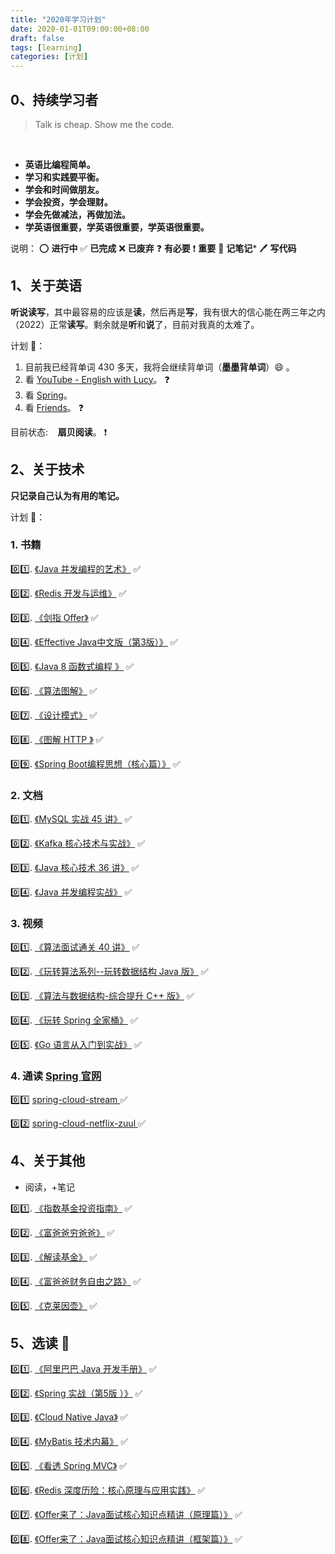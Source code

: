 ```yaml
---
title: "2020年学习计划"
date: 2020-01-01T09:00:00+08:00
draft: false
tags: [learning]
categories: [计划]
---
```


## 0、持续学习者

> Talk is cheap. Show me the code.

<br/>

* **英语比编程简单。**
* **学习和实践要平衡。**
* **学会和时间做朋友。**
* **学会投资，学会理财。**
* **学会先做减法，再做加法。**
* **学英语很重要，学英语很重要，学英语很重要。**

说明：
:o: **进行中**
:white_check_mark: **已完成**
:x: **已废弃** 
:question: **有必要**
:exclamation: **重要**
:memo: **记笔记*** :pen: **写代码**

## 1、关于英语

**听说读写**，其中最容易的应该是**读**，然后再是**写**，我有很大的信心能在两三年之内（2022）正常**读写**。剩余就是**听**和**说**了，目前对我真的太难了。

计划 :tada:：
1. 目前我已经背单词 430 多天，我将会继续背单词（**墨墨背单词**）:smile: 。
2. 看 [YouTube - English with Lucy](https://www.youtube.com/)。 :question:
3. 看 [Spring](https://docs.spring.io)。
4. 看 [Friends](https://www.youtube.com/playlist?list=ELwQA2MMl54Cc)。 :question:

目前状态: &nbsp;&nbsp; **扇贝阅读**。 :exclamation:


## 2、关于技术

**只记录自己认为有用的笔记。**

计划 :tada:：
### 1. 书籍

   :zero::one:. [《Java 并发编程的艺术》](https://book.douban.com/subject/26591326/)  :white_check_mark:

   :zero::two:. [《Redis 开发与运维》](https://book.douban.com/subject/26971561/)  :white_check_mark:

   :zero::three:. [《剑指 Offer》](https://book.douban.com/subject/25910559/)  :white_check_mark:

   :zero::four:. [《Effective Java中文版（第3版）》](https://book.douban.com/subject/30412517/) :white_check_mark:

   :zero::five:. [《Java 8 函数式编程 》](https://book.douban.com/subject/26346017/) :white_check_mark:

   :zero::six:. [《算法图解》](https://book.douban.com/subject/26979890/) :white_check_mark:

   :zero::seven:. [《设计模式》](https://book.douban.com/subject/1052241/) :white_check_mark:

   :zero::eight:. [《图解 HTTP 》](https://book.douban.com/subject/25863515/) :white_check_mark:

   :zero::nine:. [《Spring Boot编程思想（核心篇）》](https://book.douban.com/subject/33390560/) :white_check_mark:

### 2. 文档

   :zero::one:. [《MySQL 实战 45 讲》](https://time.geekbang.org/column/intro/139)  :white_check_mark:

   :zero::two:. [《Kafka 核心技术与实战》](https://time.geekbang.org/column/intro/100029201)  :white_check_mark:

   :zero::three:. [《Java 核心技术 36 讲》](https://time.geekbang.org/column/intro/100006701)  :white_check_mark:

   :zero::four:. [《Java 并发编程实战》](https://time.geekbang.org/column/intro/100023901)  :white_check_mark:

### 3. 视频

   :zero::one:. [《算法面试通关 40 讲》](https://time.geekbang.org/course/intro/130)  :white_check_mark:
   
   :zero::two:. [《玩转算法系列--玩转数据结构 Java 版》](https://coding.imooc.com/class/207.html)  :white_check_mark:

   :zero::three:. [《算法与数据结构-综合提升 C++ 版》](https://coding.imooc.com/class/71.html)  :white_check_mark:

   :zero::four:. [《玩转 Spring 全家桶》](https://time.geekbang.org/course/intro/100023501)  :white_check_mark:

   :zero::five:. [《Go 语言从入门到实战》](https://time.geekbang.org/course/intro/100024001)  :white_check_mark:

### 4. 通读 [Spring 官网](https://spring.io/)

   :zero::one: [ spring-cloud-stream ](https://cloud.spring.io/spring-cloud-static/spring-cloud-stream/2.1.3.RELEASE/single/spring-cloud-stream.html)  :white_check_mark:

   :zero::two: [ spring-cloud-netflix-zuul ](https://cloud.spring.io/spring-cloud-static/spring-cloud-netflix/2.2.2.RELEASE/reference/html/#router-and-filter-zuul)  :white_check_mark:

## 4、关于其他

- 阅读，+笔记

:zero::one:. [《指数基金投资指南》](https://book.douban.com/subject/27204860/)  :white_check_mark:

:zero::two:. [《富爸爸穷爸爸》](https://book.douban.com/subject/3291111/)  :white_check_mark:

:zero::three:. [《解读基金》](https://book.douban.com/subject/2051332/)  :white_check_mark:

:zero::four:. [《富爸爸财务自由之路》](https://book.douban.com/subject/1004118/)  :white_check_mark:

:zero::five:. [《克莱因壶》](https://book.douban.com/subject/33658616/)  :white_check_mark:

## 5、选读  :tada:

:zero::one:. [《阿里巴巴 Java 开发手册》](https://book.douban.com/subject/27605355/)  :white_check_mark:

:zero::two:. [《Spring 实战（第5版 ）》](https://book.douban.com/subject/34949443/)  :white_check_mark:

:zero::three:. [《Cloud Native Java》](https://book.douban.com/subject/26435857/)  :white_check_mark:

:zero::four:. [《MyBatis 技术内幕》](https://book.douban.com/subject/27087564/) :white_check_mark:

:zero::five:. [《看透 Spring MVC》](https://book.douban.com/subject/26696099/) :white_check_mark:

:zero::six:. [《Redis 深度历险：核心原理与应用实践》](https://book.douban.com/subject/30386804/) :white_check_mark:

:zero::seven:. [《Offer来了：Java面试核心知识点精讲（原理篇）》](https://book.douban.com/subject/34872163/) :white_check_mark:

:zero::eight:. [《Offer来了：Java面试核心知识点精讲（框架篇）》](https://book.douban.com/subject/35076954/) :white_check_mark:




